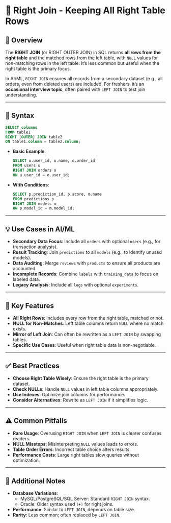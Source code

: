 # 🔗 Right Join - Keeping All Right Table Rows

## 🌟 Overview

The **RIGHT JOIN** (or RIGHT OUTER JOIN) in SQL returns **all rows from the right table** and the matched rows from the left table, with `NULL` values for non-matching rows in the left table. It’s less common but useful when the right table is the primary focus.

In AI/ML, `RIGHT JOIN` ensures all records from a secondary dataset (e.g., all orders, even from deleted users) are included. For freshers, it’s an **occasional interview topic**, often paired with `LEFT JOIN` to test join understanding.

---

## 📜 Syntax

```sql
SELECT columns
FROM table1
RIGHT [OUTER] JOIN table2
ON table1.column = table2.column;
```

- **Basic Example**:
  ```sql
  SELECT u.user_id, u.name, o.order_id
  FROM users u
  RIGHT JOIN orders o
  ON u.user_id = o.user_id;
  ```
- **With Conditions**:
  ```sql
  SELECT p.prediction_id, p.score, m.name
  FROM predictions p
  RIGHT JOIN models m
  ON p.model_id = m.model_id;
  ```

---

## 💡 Use Cases in AI/ML

- **Secondary Data Focus**: Include all `orders` with optional `users` (e.g., for transaction analysis).
- **Result Tracking**: Join `predictions` to all `models` (e.g., to identify unused models).
- **Data Auditing**: Merge `reviews` with `products` to ensure all products are accounted.
- **Incomplete Records**: Combine `labels` with `training_data` to focus on labeled data.
- **Legacy Analysis**: Include all `logs` with optional `experiments`.

---

## 🔑 Key Features

- **All Right Rows**: Includes every row from the right table, matched or not.
- **NULL for Non-Matches**: Left table columns return `NULL` where no match exists.
- **Mirror of Left Join**: Can often be rewritten as a `LEFT JOIN` by swapping tables.
- **Specific Use Cases**: Useful when right table data is non-negotiable.

---

## ✅ Best Practices

- **Choose Right Table Wisely**: Ensure the right table is the primary dataset.
- **Check NULLs**: Handle `NULL` values in left table columns appropriately.
- **Use Indexes**: Optimize join columns for performance.
- **Consider Alternatives**: Rewrite as `LEFT JOIN` if it simplifies logic.

---

## ⚠️ Common Pitfalls

- **Rare Usage**: Overusing `RIGHT JOIN` when `LEFT JOIN` is clearer confuses readers.
- **NULL Missteps**: Misinterpreting `NULL` values leads to errors.
- **Table Order Errors**: Incorrect table choice alters results.
- **Performance Costs**: Large right tables slow queries without optimization.

---

## 📝 Additional Notes

- **Database Variations**:
  - MySQL/PostgreSQL/SQL Server: Standard `RIGHT JOIN` syntax.
  - Oracle: Older syntax used `(+)` for right joins.
- **Performance**: Similar to `LEFT JOIN`, depends on table size.
- **Rarity**: Less common; often replaced by `LEFT JOIN`.